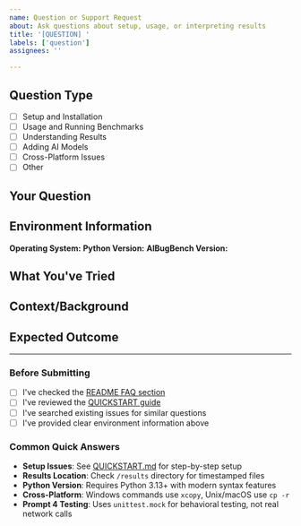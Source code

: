 ```yaml
---
name: Question or Support Request
about: Ask questions about setup, usage, or interpreting results
title: '[QUESTION] '
labels: ['question']
assignees: ''

---
```


## Question Type
<!-- Check the most appropriate category -->
- [ ] Setup and Installation
- [ ] Usage and Running Benchmarks
- [ ] Understanding Results
- [ ] Adding AI Models
- [ ] Cross-Platform Issues
- [ ] Other

## Your Question
<!-- Please describe your question clearly -->

## Environment Information

**Operating System:** <!-- Windows 10/11, macOS version, Linux distribution -->
**Python Version:** <!-- python --version -->
**AIBugBench Version:** <!-- Latest commit hash or version -->

## What You've Tried
<!-- If applicable, list what you've already attempted -->

## Context/Background
<!-- Any additional context that might help answer your question -->

## Expected Outcome
<!-- What result or information are you looking for? -->

---

### Before Submitting

- [ ] I've checked the [README FAQ section](../../README.md#frequently-asked-questions)
- [ ] I've reviewed the [QUICKSTART guide](../../QUICKSTART.md)
- [ ] I've searched existing issues for similar questions
- [ ] I've provided clear environment information above

### Common Quick Answers

- **Setup Issues**: See [QUICKSTART.md](../../QUICKSTART.md) for step-by-step setup
- **Results Location**: Check `/results` directory for timestamped files
- **Python Version**: Requires Python 3.13+ with modern syntax features
- **Cross-Platform**: Windows commands use `xcopy`, Unix/macOS use `cp -r`
- **Prompt 4 Testing**: Uses `unittest.mock` for behavioral testing, not real network calls
